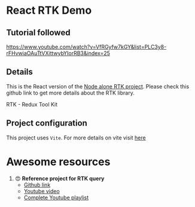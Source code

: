 # React RTK Demo

## Tutorial followed
https://www.youtube.com/watch?v=VfRGyfw7kGY&list=PLC3y8-rFHvwiaOAuTtVXittwybYIorRB3&index=25

## Details

This is the React version of the [Node alone RTK project](https://github.com/hkvongit/node__redux-toolkit__demo). Please check this github link to get more details about the RTK library.

RTK - Redux Tool Kit

## Project configuration

This project uses `Vite`. For more details on vite visit [here](https://vitejs.dev/guide/)

# Awesome resources
1. 😍 **Reference project for RTK query**
   - [Github link](https://github.com/gitdagray/react_redux_toolkit/blob/HEAD/07_lesson/src/features/posts/postsSlice.js)
   - [Youtube video](https://www.youtube.com/watch?v=9P2IUx13MZI)
   - [Complete Youtube playlist](https://www.youtube.com/watch?v=u3KlatzB7GM&list=PL0Zuz27SZ-6M1J5I1w2-uZx36Qp6qhjKo)

   
